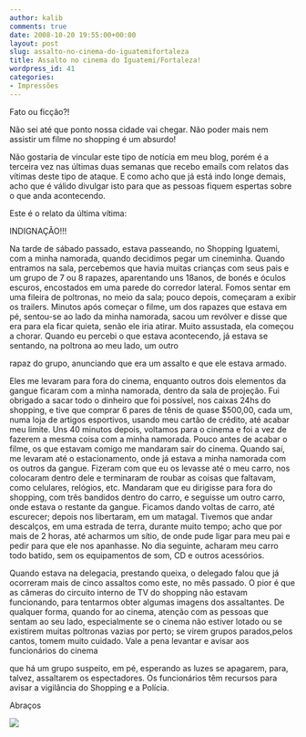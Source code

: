 ```yaml
---
author: kalib
comments: true
date: 2008-10-20 19:55:00+00:00
layout: post
slug: assalto-no-cinema-do-iguatemifortaleza
title: Assalto no cinema do Iguatemi/Fortaleza!
wordpress_id: 41
categories:
- Impressões
---
```


Fato ou ficção?!  

  

Não sei até que ponto nossa cidade vai chegar. Não poder mais nem assistir um filme no shopping é um absurdo!




Não gostaria de vincular este tipo de notícia em meu blog, porém é a terceira vez nas últimas duas semanas que recebo emails com relatos das vítimas deste tipo de ataque. E como acho que já está indo longe demais, acho que é válido divulgar isto para que as pessoas fiquem espertas sobre o que anda acontecendo.




Este é o relato da última vítima:




INDIGNAÇÃO!!!  

Na tarde de sábado passado, estava passeando, no        Shopping Iguatemi, com a minha namorada, quando decidimos pegar um        cineminha. Quando entramos na sala, percebemos que havia muitas crianças com seus pais e um grupo de 7 ou 8 rapazes, aparentando uns        18anos, de bonés e óculos escuros, encostados em uma parede do corredor        lateral. Fomos sentar em uma fileira de poltronas, no meio da sala;        pouco depois, começaram a exibir os trailers. Minutos após começar o        filme, um dos rapazes que estava em pé, sentou-se ao lado da minha        namorada, sacou um revólver e disse que era para ela ficar quieta,        senão ele iria atirar. Muito assustada, ela começou a chorar. Quando eu        percebi o que estava acontecendo, já estava se sentando, na poltrona ao        meu lado, um outro  

rapaz do grupo, anunciando que era um assalto e que        ele estava armado.  

  

Eles me levaram para fora do cinema, enquanto outros        dois elementos da gangue ficaram com a minha namorada, dentro da sala        de projeção. Fui obrigado a sacar todo o dinheiro que foi possível,        nos caixas 24hs do shopping, e tive que comprar 6 pares de tênis de        quase $500,00, cada um, numa loja de artigos esportivos, usando meu        cartão de crédito, até acabar meu limite. Uns 40 minutos depois,        voltamos para o cinema e foi a vez de fazerem a mesma coisa com a        minha namorada. Pouco antes de acabar o filme, os que estavam comigo        me mandaram sair do cinema. Quando saí, me levaram até o        estacionamento, onde já estava a minha namorada com os outros da        gangue. Fizeram com que eu os levasse até o meu carro, nos colocaram        dentro dele e terminaram de roubar as coisas que faltavam, como        celulares, relógios, etc. Mandaram que eu dirigisse para fora do        shopping, com três bandidos dentro do carro, e seguisse um outro carro,        onde estava o restante da gangue. Ficamos dando voltas de carro, até        escurecer; depois nos libertaram, em um matagal. Tivemos que andar descalços, em uma estrada de terra, durante muito tempo; acho que        por mais de 2 horas, até acharmos um sítio, de onde pude ligar para meu        pai e pedir para que ele nos apanhasse. No dia seguinte, acharam meu        carro todo batido, sem os equipamentos de som, CD e outros acessórios.




Quando estava na delegacia, prestando queixa, o delegado falou que já        ocorreram mais de cinco assaltos como este, no mês passado. O pior é        que as câmeras do circuito interno de TV do shopping não estavam        funcionando, para tentarmos obter algumas imagens dos assaltantes. De        qualquer forma, quando for ao cinema, atenção com as pessoas que sentam        ao seu lado, especialmente se o cinema não estiver lotado ou se        existirem muitas poltronas vazias por perto; se virem grupos parados,pelos cantos, tomem muito cuidado. Vale a pena levantar e        avisar aos funcionários do cinema  

que há um grupo  suspeito, em        pé, esperando as luzes se apagarem, para, talvez, assaltarem os espectadores. Os funcionários têm recursos para avisar a vigilância do        Shopping e a Polícia.




Abraços




![](http://img376.imageshack.us/img376/8000/userbar635980sd7.gif)



